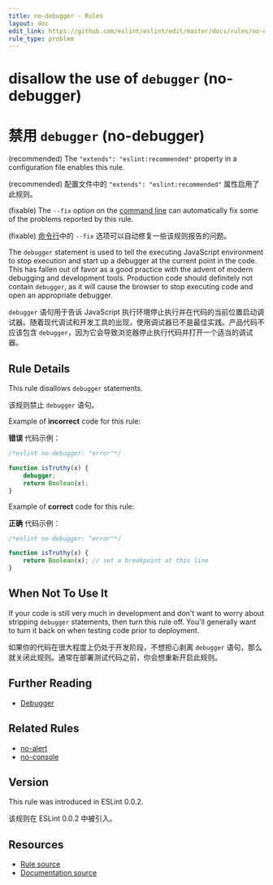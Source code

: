 ```yaml
---
title: no-debugger - Rules
layout: doc
edit_link: https://github.com/eslint/eslint/edit/master/docs/rules/no-debugger.md
rule_type: problem
---
```

<!-- Note: No pull requests accepted for this file. See README.md in the root directory for details. -->

# disallow the use of `debugger` (no-debugger)

# 禁用 `debugger` (no-debugger)

(recommended) The `"extends": "eslint:recommended"` property in a configuration file enables this rule.

(recommended) 配置文件中的 `"extends": "eslint:recommended"` 属性启用了此规则。

(fixable) The `--fix` option on the [command line](../user-guide/command-line-interface#fixing-problems) can automatically fix some of the problems reported by this rule.

(fixable) [命令行](../user-guide/command-line-interface#fixing-problems)中的 `--fix` 选项可以自动修复一些该规则报告的问题。

The `debugger` statement is used to tell the executing JavaScript environment to stop execution and start up a debugger at the current point in the code. This has fallen out of favor as a good practice with the advent of modern debugging and development tools. Production code should definitely not contain `debugger`, as it will cause the browser to stop executing code and open an appropriate debugger.

`debugger` 语句用于告诉 JavaScript 执行环境停止执行并在代码的当前位置启动调试器。随着现代调试和开发工具的出现，使用调试器已不是最佳实践。产品代码不应该包含 `debugger`，因为它会导致浏览器停止执行代码并打开一个适当的调试器。

## Rule Details

This rule disallows `debugger` statements.

该规则禁止 `debugger` 语句。

Example of **incorrect** code for this rule:

**错误** 代码示例：

```js
/*eslint no-debugger: "error"*/

function isTruthy(x) {
    debugger;
    return Boolean(x);
}
```

Example of **correct** code for this rule:

**正确** 代码示例：

```js
/*eslint no-debugger: "error"*/

function isTruthy(x) {
    return Boolean(x); // set a breakpoint at this line
}
```

## When Not To Use It

If your code is still very much in development and don't want to worry about stripping `debugger` statements, then turn this rule off. You'll generally want to turn it back on when testing code prior to deployment.

如果你的代码在很大程度上仍处于开发阶段，不想担心剥离 `debugger` 语句，那么就关闭此规则。通常在部署测试代码之前，你会想重新开启此规则。

## Further Reading

* [Debugger](https://developer.mozilla.org/en-US/docs/Web/JavaScript/Reference/Statements/debugger)

## Related Rules

* [no-alert](no-alert)
* [no-console](no-console)

## Version

This rule was introduced in ESLint 0.0.2.

该规则在 ESLint 0.0.2 中被引入。

## Resources

* [Rule source](https://github.com/eslint/eslint/tree/master/lib/rules/no-debugger.js)
* [Documentation source](https://github.com/eslint/eslint/tree/master/docs/rules/no-debugger.md)

